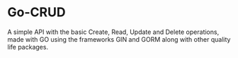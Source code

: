 # Go-CRUD

A simple API with the basic Create, Read, Update and Delete operations, made with GO using the frameworks GIN and GORM along with other quality life packages.